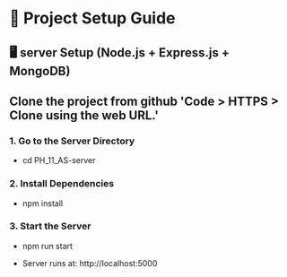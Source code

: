 # 🚀 Project Setup Guide


## 🖥 server Setup (Node.js + Express.js + MongoDB)

## Clone the project from github 'Code > HTTPS > Clone using the web URL.'

### 1. Go to the Server Directory

* cd PH_11_AS-server

### 2. Install Dependencies

* npm install

### 3. Start the Server

* npm run start

* Server runs at: http://localhost:5000